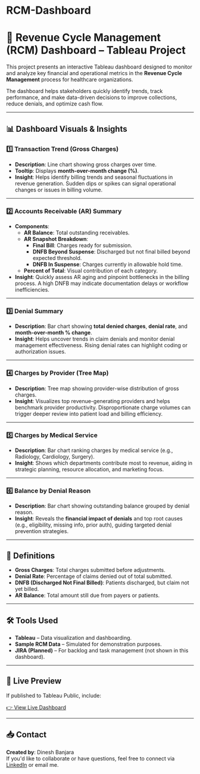 # RCM-Dashboard
# 🏥 Revenue Cycle Management (RCM) Dashboard – Tableau Project

This project presents an interactive Tableau dashboard designed to monitor and analyze key financial and operational metrics in the **Revenue Cycle Management** process for healthcare organizations.

The dashboard helps stakeholders quickly identify trends, track performance, and make data-driven decisions to improve collections, reduce denials, and optimize cash flow.

---

## 📊 Dashboard Visuals & Insights

### 1️⃣ **Transaction Trend (Gross Charges)**
- **Description**: Line chart showing gross charges over time.
- **Tooltip**: Displays **month-over-month change (%)**.
- **Insight**: Helps identify billing trends and seasonal fluctuations in revenue generation. Sudden dips or spikes can signal operational changes or issues in billing volume.

---

### 2️⃣ **Accounts Receivable (AR) Summary**
- **Components**:
  - **AR Balance**: Total outstanding receivables.
  - **AR Snapshot Breakdown**:
    - **Final Bill**: Charges ready for submission.
    - **DNFB Beyond Suspense**: Discharged but not final billed beyond expected threshold.
    - **DNFB In Suspense**: Charges currently in allowable hold time.
  - **Percent of Total**: Visual contribution of each category.
- **Insight**: Quickly assess AR aging and pinpoint bottlenecks in the billing process. A high DNFB may indicate documentation delays or workflow inefficiencies.

---

### 3️⃣ **Denial Summary**
- **Description**: Bar chart showing **total denied charges**, **denial rate**, and **month-over-month % change**.
- **Insight**: Helps uncover trends in claim denials and monitor denial management effectiveness. Rising denial rates can highlight coding or authorization issues.

---

### 4️⃣ **Charges by Provider (Tree Map)**
- **Description**: Tree map showing provider-wise distribution of gross charges.
- **Insight**: Visualizes top revenue-generating providers and helps benchmark provider productivity. Disproportionate charge volumes can trigger deeper review into patient load and billing efficiency.

---

### 5️⃣ **Charges by Medical Service**
- **Description**: Bar chart ranking charges by medical service (e.g., Radiology, Cardiology, Surgery).
- **Insight**: Shows which departments contribute most to revenue, aiding in strategic planning, resource allocation, and marketing focus.

---

### 6️⃣ **Balance by Denial Reason**
- **Description**: Bar chart showing outstanding balance grouped by denial reason.
- **Insight**: Reveals the **financial impact of denials** and top root causes (e.g., eligibility, missing info, prior auth), guiding targeted denial prevention strategies.

---

## 📘 Definitions

- **Gross Charges**: Total charges submitted before adjustments.
- **Denial Rate**: Percentage of claims denied out of total submitted.
- **DNFB (Discharged Not Final Billed)**: Patients discharged, but claim not yet billed.
- **AR Balance**: Total amount still due from payers or patients.

---

## 🛠️ Tools Used

- **Tableau** – Data visualization and dashboarding.
- **Sample RCM Data** – Simulated for demonstration purposes.
- **JIRA (Planned)** – For backlog and task management (not shown in this dashboard).

---

## 🔗 Live Preview

If published to Tableau Public, include:

[👉 View Live Dashboard](https://public.tableau.com/...)

---

## 📥 Contact

**Created by**: Dinesh Banjara  
If you'd like to collaborate or have questions, feel free to connect via [LinkedIn](https://www.linkedin.com/in/dinesh-banjara-1608616b/) or email me.

